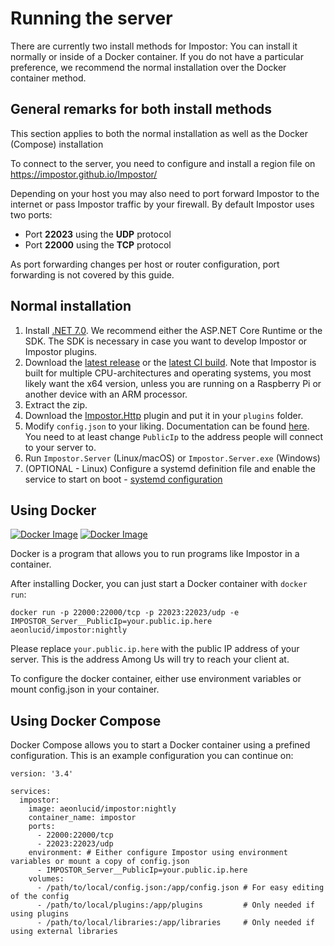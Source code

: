 # Running the server

There are currently two install methods for Impostor: You can install it normally or inside of a Docker container. If you do not have a particular preference, we recommend the normal installation over the Docker container method.

## General remarks for both install methods

This section applies to both the normal installation as well as the Docker (Compose) installation

To connect to the server, you need to configure and install a region file on https://impostor.github.io/Impostor/

Depending on your host you may also need to port forward Impostor to the internet or pass Impostor traffic by your firewall. By default Impostor uses two ports:

- Port **22023** using the **UDP** protocol
- Port **22000** using the **TCP** protocol

As port forwarding changes per host or router configuration, port forwarding is not covered by this guide.

## Normal installation

1. Install [.NET 7.0](https://dotnet.microsoft.com/download/dotnet/7.0). We recommend either the ASP.NET Core Runtime or the SDK. The SDK is necessary in case you want to develop Impostor or Impostor plugins.
2. Download the [latest release](https://github.com/Impostor/Impostor/releases) or the [latest CI build](https://nightly.link/Impostor/Impostor/workflows/ci/master). Note that Impostor is built for multiple CPU-architectures and operating systems, you most likely want the x64 version, unless you are running on a Raspberry Pi or another device with an ARM processor.
3. Extract the zip.
4. Download the [Impostor.Http](https://github.com/Impostor/Impostor.Http) plugin and put it in your `plugins` folder.
5. Modify `config.json` to your liking. Documentation can be found [here](Server-configuration.md). You need to at least change `PublicIp` to the address people will connect to your server to.
6. Run `Impostor.Server` (Linux/macOS) or `Impostor.Server.exe` (Windows)
7. (OPTIONAL - Linux) Configure a systemd definition file and enable the service to start on boot - [systemd configuration](Server-configuration.md#systemd)

## Using Docker

[![Docker Image](https://img.shields.io/docker/v/aeonlucid/impostor?sort=semver)](https://hub.docker.com/r/aeonlucid/impostor)
[![Docker Image](https://img.shields.io/docker/v/aeonlucid/impostor/nightly)](https://hub.docker.com/r/aeonlucid/impostor)

Docker is a program that allows you to run programs like Impostor in a container.

After installing Docker, you can just start a Docker container with `docker run`:

```
docker run -p 22000:22000/tcp -p 22023:22023/udp -e IMPOSTOR_Server__PublicIp=your.public.ip.here aeonlucid/impostor:nightly
```

Please replace `your.public.ip.here` with the public IP address of your server. This is the address Among Us will try to reach your client at.

To configure the docker container, either use environment variables or mount config.json in your container.

## Using Docker Compose

Docker Compose allows you to start a Docker container using a prefined configuration. This is an example configuration you can continue on:

```
version: '3.4'

services:
  impostor:
    image: aeonlucid/impostor:nightly
    container_name: impostor
    ports:
      - 22000:22000/tcp
      - 22023:22023/udp
    environment: # Either configure Impostor using environment variables or mount a copy of config.json
      - IMPOSTOR_Server__PublicIp=your.public.ip.here
    volumes:
      - /path/to/local/config.json:/app/config.json # For easy editing of the config
      - /path/to/local/plugins:/app/plugins         # Only needed if using plugins
      - /path/to/local/libraries:/app/libraries     # Only needed if using external libraries
```
